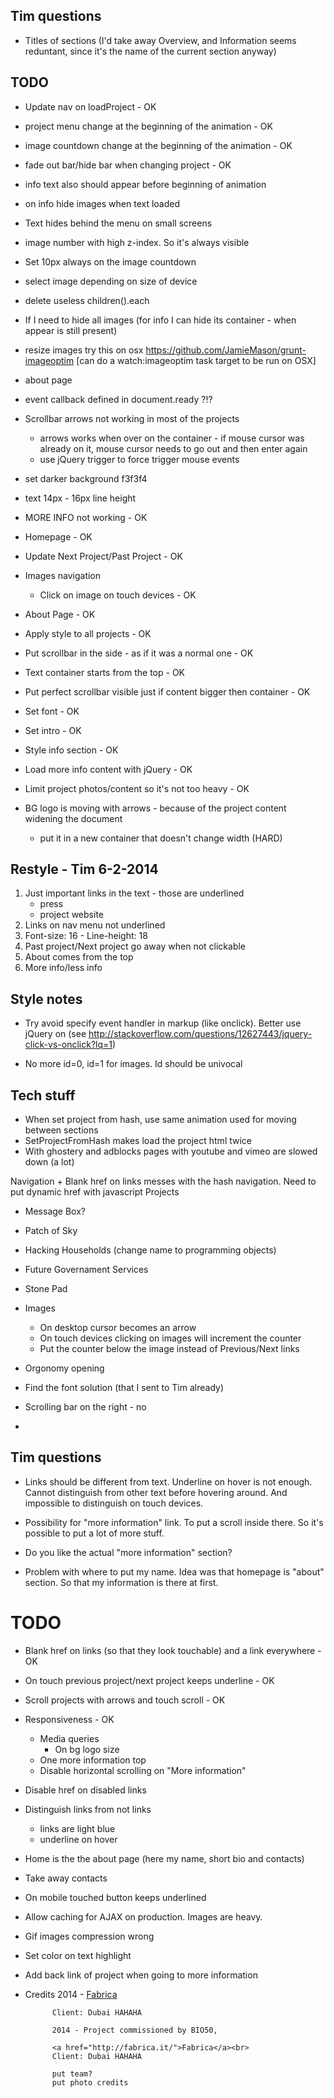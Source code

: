 Tim questions
-------------
+ Titles of sections (I'd take away Overview, and Information seems reduntant, since it's the name of the current section anyway)



TODO
-------



+ Update nav on loadProject - OK
+ project menu change at the beginning of the animation - OK
+ image countdown change at the beginning of the animation - OK
+ fade out bar/hide bar when changing project - OK
+ info text also should appear before beginning of animation 
+ on info hide images when text loaded
+ Text hides behind the menu on small screens
+ image number with high z-index. So it's always visible
+ Set 10px always on the image countdown
+ select image depending on size of device 
+ delete useless children().each
+ If I need to hide all images (for info I can hide its container - when appear is still present)
+ resize images 
	try this on osx 
	https://github.com/JamieMason/grunt-imageoptim
	[can do a watch:imageoptim task target to be run on OSX]

+ about page
+ event callback defined in document.ready ?!?
+ Scrollbar arrows not working in most of the projects 
	+ arrows works when over on the container - if mouse cursor was already on it, mouse cursor needs to go out and then enter again
	+ use jQuery trigger to force trigger mouse events

+ set darker background f3f3f4
+ text 14px - 16px line height
+ MORE INFO not working - OK
+ Homepage - OK
+ Update Next Project/Past Project - OK

 

+ Images navigation
	+ Click on image on touch devices - OK
+ About Page - OK
+ Apply style to all projects - OK
+ Put scrollbar in the side - as if it was a normal one - OK
+ Text container starts from the top - OK
+ Put perfect scrollbar visible just if content bigger then container - OK
+ Set font - OK
+ Set intro - OK
+ Style info section - OK
+ Load more info content with jQuery - OK
+ Limit project photos/content so it's not too heavy - OK
+ BG logo is moving with arrows - because of the project content widening the document
	+ put it in a new container that doesn't change width (HARD)



Restyle - Tim 6-2-2014
--------------
1. Just important links in the text - those are underlined
	- press
	- project website
2. Links on nav menu not underlined
3. Font-size: 16 - Line-height: 18
4. Past project/Next project go away when not clickable
5. About comes from the top
6. More info/less info





Style notes
------

+ Try avoid specify event handler in markup (like onclick). Better use jQuery on (see http://stackoverflow.com/questions/12627443/jquery-click-vs-onclick?lq=1)

+ No more id=0, id=1 for images. Id should be univocal




Tech stuff
-------

+ When set project from hash, use same animation used for moving between sections
+ SetProjectFromHash makes load the project html twice
+ With ghostery and adblocks pages with youtube and vimeo are slowed down (a lot)


Navigation 
	+ Blank href on links messes with the hash navigation. Need to put dynamic href with javascript 
Projects
+ Message Box? 
+ Patch of Sky
+ Hacking Households (change name to programming objects)
+ Future Governament Services
+ Stone Pad

+ Images
	+ On desktop cursor becomes an arrow
	+ On touch devices clicking on images will increment the counter
	+ Put the counter below the image instead of Previous/Next links

+ Orgonomy opening 

+ Find the font solution (that I sent to Tim already)

+ Scrolling bar on the right - no 

+ 


Tim questions
--------
+ Links should be different from text. Underline on hover is not enough. Cannot distinguish from other text before hovering around. And impossible to distinguish on touch devices. 

+ Possibility for "more information" link. To put a scroll inside there. So it's possible to put a lot of more stuff. 

+ Do you like the actual "more information" section? 

+ Problem with where to put my name. Idea was that homepage is "about" section. So that my information is there at first.





TODO
============
+ Blank href on links (so that they look touchable) and a link everywhere - OK
+ On touch previous project/next project keeps underline - OK
+ Scroll projects with arrows and touch scroll - OK

+ Responsiveness - OK

	+ Media queries
		+ On bg logo size
	+ One more information top 
	+ Disable horizontal scrolling on "More information"

+ Disable href on disabled links 
+ Distinguish links from not links
	+ links are light blue
	+ underline on hover

+ Home is the the about page (here my name, short bio and contacts)
+ Take away contacts

+ On mobile touched button keeps underlined
+ Allow caching for AJAX on production. Images are heavy.
+ Gif images compression wrong
+ Set color on text highlight
+ Add back link of project when going to more information

+ Credits
			2014 - <a href="http://fabrica.it/">Fabrica</a><br>
			

			Client: Dubai HAHAHA 

			2014 - Project commissioned by BIO50, 

			<a href="http://fabrica.it/">Fabrica</a><br>
			Client: Dubai HAHAHA 

			put team? 
			put photo credits




